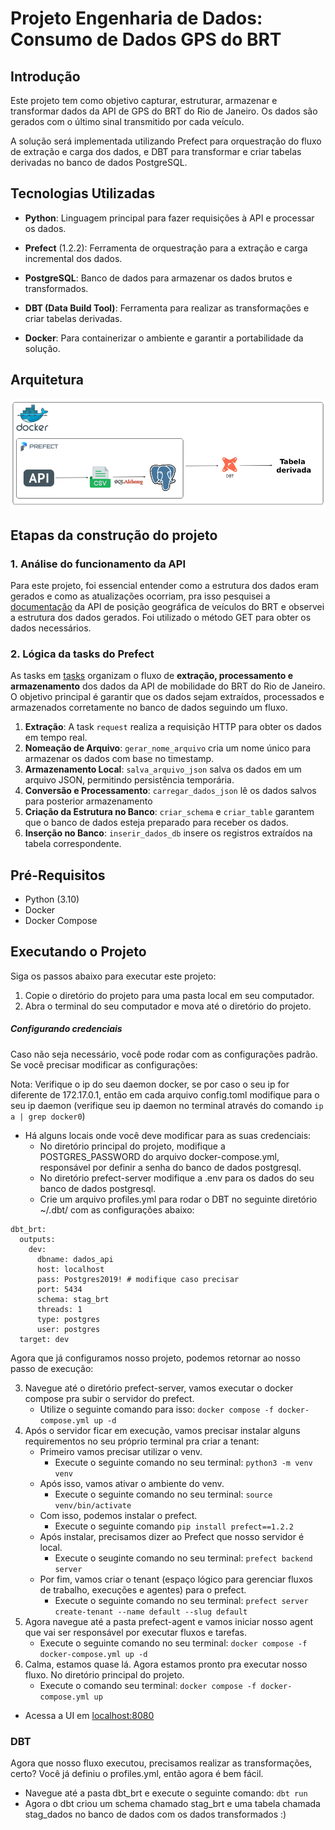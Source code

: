 #  Projeto Engenharia de Dados: Consumo de Dados GPS do BRT

## Introdução

Este projeto tem como objetivo capturar, estruturar, armazenar e transformar dados da API de GPS do BRT do Rio de Janeiro. Os dados são gerados com o último sinal transmitido por cada veículo.

A solução será implementada utilizando Prefect para orquestração do fluxo de extração e carga dos dados, e DBT para transformar e criar tabelas derivadas no banco de dados PostgreSQL.


## Tecnologias Utilizadas
-   **Python**: Linguagem principal para fazer requisições à API e processar os dados.
    
-   **Prefect** (1.2.2): Ferramenta de orquestração para a extração e carga incremental dos dados.
    
-   **PostgreSQL**: Banco de dados para armazenar os dados brutos e transformados.
    
-   **DBT (Data Build Tool)**: Ferramenta para realizar as transformações e criar tabelas derivadas.
    
-   **Docker**: Para containerizar o ambiente e garantir a portabilidade da solução.


## Arquitetura

![Diagrama de Arquitetura](img/arquitetura.jpg)

## Etapas da construção do projeto


### 1. Análise do funcionamento da API
Para este projeto, foi essencial entender como a estrutura dos dados eram gerados e como as atualizações ocorriam, pra isso pesquisei a [documentação](https://www.data.rio/documents/3ce6c6dc62b14a779dc7a6d2e22ed921/about) da API de posição geográfica de veículos do BRT e observei a estrutura dos dados gerados. Foi utilizado o método GET para obter os dados necessários.

### 2. Lógica da tasks do Prefect

As tasks em [tasks](src/tasks.py) organizam o fluxo de **extração, processamento e armazenamento** dos dados da API de mobilidade do BRT do Rio de Janeiro. O objetivo principal é garantir que os dados sejam extraídos, processados e armazenados corretamente no banco de dados seguindo um fluxo.

1.  **Extração**: A task `request` realiza a requisição HTTP para obter os dados em tempo real.
2.  **Nomeação de Arquivo**: `gerar_nome_arquivo` cria um nome único para armazenar os dados com base no timestamp.
3.  **Armazenamento Local**: `salva_arquivo_json` salva os dados em um arquivo JSON, permitindo persistência temporária.
4.  **Conversão e Processamento**: `carregar_dados_json` lê os dados salvos para posterior armazenamento
5.  **Criação da Estrutura no Banco**: `criar_schema` e `criar_table` garantem que o banco de dados esteja preparado para receber os dados.
6.  **Inserção no Banco**: `inserir_dados_db` insere os registros extraídos na tabela correspondente.



## Pré-Requisitos

-   Python (3.10)
-   Docker
-   Docker Compose

## Executando o Projeto

Siga os passos abaixo para executar este projeto:

1. Copie o diretório do projeto para uma pasta local em seu computador.
2. Abra o terminal do seu computador e mova até o diretório do projeto.

##### Configurando credenciais
Caso não seja necessário, você pode rodar com as configurações padrão. Se você precisar modificar as configurações:

Nota: Verifique o ip do seu daemon docker, se por caso o seu ip for diferente de 172.17.0.1, então em cada arquivo config.toml modifique para o seu ip daemon (verifique seu ip daemon no terminal através do comando `ip a | grep docker0`)

- Há alguns locais onde você deve modificar para as suas credenciais:
	-	No diretório principal do projeto, modifique a POSTGRES_PASSWORD do arquivo docker-compose.yml, responsável por definir a senha do banco de dados postgresql.
	-	No diretório prefect-server modifique a .env para os dados do seu banco de dados postgresql.
	-	Crie um arquivo profiles.yml para rodar o DBT no seguinte diretório ~/.dbt/ com as configurações abaixo:
```
dbt_brt:
  outputs:
    dev:
      dbname: dados_api
      host: localhost
      pass: Postgres2019! # modifique caso precisar
      port: 5434
      schema: stag_brt
      threads: 1
      type: postgres
      user: postgres
  target: dev
```

Agora que já configuramos nosso projeto, podemos retornar ao nosso passo de execução:


3. Navegue até o diretório prefect-server, vamos executar o docker compose pra subir o servidor do prefect. 
	- Utilize o seguinte comando para isso:  `docker compose -f docker-compose.yml up -d`
5. Após o servidor ficar em execução, vamos precisar instalar alguns requirementos no seu próprio terminal pra criar a tenant:
	- Primeiro vamos precisar utilizar o venv. 
		- Execute o seguinte comando no seu terminal: `python3 -m venv venv`
	- Após isso, vamos ativar o ambiente do venv. 
		- Execute o seguinte comando no seu terminal: `source venv/bin/activate`
	- Com isso, podemos instalar o prefect. 
		- Execute o seguinte comando `pip install prefect==1.2.2`
	- Após instalar, precisamos dizer ao Prefect que nosso servidor é local. 
		- Execute o seuginte comando no seu terminal: `prefect backend server`
	- Por fim, vamos criar o tenant (espaço lógico para gerenciar fluxos de trabalho, execuções e agentes) para o prefect. 
		- Execute o seguinte comando no seu terminal: `prefect server create-tenant --name default --slug default`
6. Agora navegue até a pasta prefect-agent e vamos iniciar nosso agent que vai ser responsável por executar fluxos e tarefas. 
	- Execute o seguinte comando no seu terminal: `docker compose -f docker-compose.yml up -d`
7. Calma, estamos quase lá. Agora estamos pronto pra executar nosso fluxo. No diretório principal do projeto. 
	-	Execute o comando seu terminal: `docker compose -f docker-compose.yml up`

- Acessa a UI em [localhost:8080](https://localhost:8080)

### DBT
Agora que nosso fluxo executou, precisamos realizar as transformações, certo? Você já definiu o profiles.yml, então agora é bem fácil.

-	Navegue até a pasta dbt_brt e execute o seguinte comando: `dbt run`
- 	Agora o dbt criou um schema chamado stag_brt e uma tabela chamada stag_dados no banco de dados com os dados transformados :)